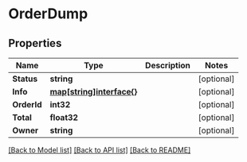 # OrderDump

## Properties

Name | Type | Description | Notes
------------ | ------------- | ------------- | -------------
**Status** | **string** |  | [optional] 
**Info** | [**map[string]interface{}**](.md) |  | [optional] 
**OrderId** | **int32** |  | [optional] 
**Total** | **float32** |  | [optional] 
**Owner** | **string** |  | [optional] 

[[Back to Model list]](../README.md#documentation-for-models) [[Back to API list]](../README.md#documentation-for-api-endpoints) [[Back to README]](../README.md)


